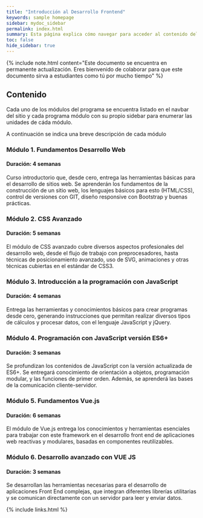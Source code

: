 ```yaml
---
title: "Introducción al Desarrollo Frontend"
keywords: sample homepage
sidebar: mydoc_sidebar
permalink: index.html
summary: Esta página explica cómo navegar para acceder al contenido del programa Talento Digital "Desarrollo de Aplicaciones Frontend".
toc: false
hide_sidebar: true
---
```


{% include note.html content="Este documento se encuentra en permanente actualización. Eres bienvenido de colaborar para que este documento sirva a estudiantes como tú por mucho tiempo" %}

## Contenido

Cada uno de los módulos del programa se encuentra listado en el navbar del sitio y cada programa módulo con su propio
sidebar para enumerar las unidades de cáda módulo. 

A continuación se indica una breve descripción de cada módulo

### Módulo 1. Fundamentos Desarrollo Web 
#### Duración: 4 semanas
Curso introductorio que, desde cero, entrega las herramientas básicas para el desarrollo de sitios web. Se aprenderán los fundamentos de la construcción de un sitio web, los lenguajes básicos para esto (HTML/CSS), control de versiones con GIT, diseño responsive con Bootstrap y buenas prácticas.

### Módulo 2. CSS Avanzado
#### Duración: 5 semanas
El módulo de CSS avanzado cubre diversos aspectos profesionales del desarrollo web, desde el flujo de trabajo con preprocesadores, hasta técnicas de posicionamiento avanzado, uso de SVG, animaciones y otras técnicas cubiertas en el estándar de CSS3.

### Módulo 3. Introducción a la programación con JavaScript
#### Duración: 4 semanas
Entrega las herramientas y conocimientos básicos para crear programas desde cero, generando instrucciones que permitan realizar diversos tipos de cálculos y procesar datos, con el lenguaje JavaScript y jQuery.

### Módulo 4. Programación con JavaScript versión ES6+
#### Duración: 3 semanas
Se profundizan los contenidos de JavaScript con la versión actualizada de ES6+. Se entregará conocimiento de orientación a objetos, programación modular, y las funciones de primer orden. Además, se aprenderá las bases de la comunicación cliente-servidor.

### Módulo 5. Fundamentos Vue.js 
#### Duración: 6 semanas
El módulo de Vue.js entrega los conocimientos y herramientas esenciales para trabajar con este framework en el desarrollo front end de aplicaciones web reactivas y modulares, basadas en componentes reutilizables.

### Módulo 6. Desarrollo avanzado con VUE JS 
#### Duración: 3 semanas
Se desarrollan las herramientas necesarias para el desarrollo de aplicaciones Front End complejas, que integran diferentes librerías utilitarias y se comunican directamente con un servidor para leer y enviar datos.

{% include links.html %}

